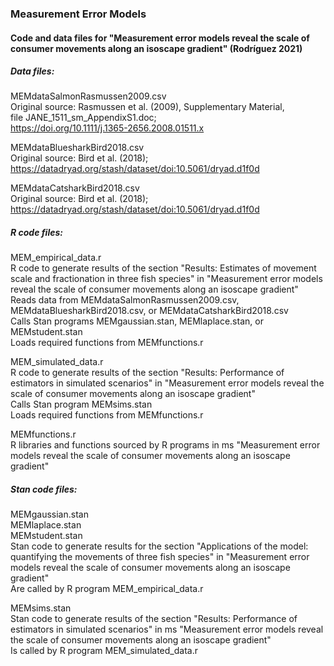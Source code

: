 ### Measurement Error Models   
#### Code and data files for "Measurement error models reveal the scale of consumer movements along an isoscape gradient" (Rodríguez 2021)   

##### Data files:   
MEMdataSalmonRasmussen2009.csv   
Original source: Rasmussen et al. (2009), Supplementary Material,   
file JANE_1511_sm_AppendixS1.doc;   
https://doi.org/10.1111/j.1365-2656.2008.01511.x   

MEMdataBluesharkBird2018.csv   
Original source: Bird et al. (2018);   
https://datadryad.org/stash/dataset/doi:10.5061/dryad.d1f0d  

MEMdataCatsharkBird2018.csv   
Original source: Bird et al. (2018);   
https://datadryad.org/stash/dataset/doi:10.5061/dryad.d1f0d  

##### R code files:
MEM_empirical_data.r   
R code to generate results of the section "Results: Estimates of movement scale and fractionation in three fish species" in "Measurement error models
reveal the scale of consumer movements along an isoscape gradient"      
Reads data from MEMdataSalmonRasmussen2009.csv, MEMdataBluesharkBird2018.csv, or MEMdataCatsharkBird2018.csv   
Calls Stan programs MEMgaussian.stan, MEMlaplace.stan, or MEMstudent.stan   
Loads required functions from MEMfunctions.r   

MEM_simulated_data.r   
R code to generate results of the section "Results: Performance of estimators in simulated scenarios" in "Measurement error models reveal the scale of consumer movements along an isoscape gradient"   
Calls Stan program MEMsims.stan   
Loads required functions from MEMfunctions.r   

MEMfunctions.r   
R libraries and functions sourced by R programs in ms "Measurement error models reveal the scale of consumer movements along an isoscape gradient"   

##### Stan code files:   
MEMgaussian.stan   
MEMlaplace.stan   
MEMstudent.stan   
Stan code to generate results for the section "Applications of the model: quantifying the movements of three fish species" in "Measurement error models reveal the scale of consumer movements along an isoscape gradient"   
Are called by R program MEM_empirical_data.r   
 
MEMsims.stan   
Stan code to generate results of the section "Results: Performance of estimators in simulated scenarios" in ms "Measurement error models reveal the scale of consumer movements along an isoscape gradient"   
Is called by R program MEM_simulated_data.r   
